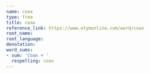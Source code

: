 ```yaml
---
name: coax
type: free
title: coax
reference_link: https://www.etymonline.com/word/coax
root_name: 
root_language: 
denotation: 
word_sums:
- sum: 'Coax + '
  respelling: coax
---
```

